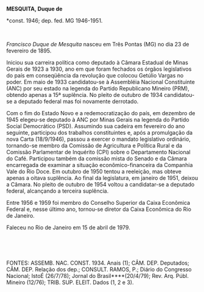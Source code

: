 **MESQUITA, Duque de**

\*const. 1946; dep. fed. MG 1946-1951.

 

*Francisco Duque de Mesquita* nasceu em Três Pontas (MG) no dia 23 de
fevereiro de 1895.

Iniciou sua carreira política como deputado à Câmara Estadual de Minas
Gerais de 1923 a 1930, ano em que foram fechados os órgãos legislativos
do país em conseqüência da revolução que colocou Getúlio Vargas no
poder. Em maio de 1933 candidatou-se à Assembléia Nacional Constituinte
(ANC) por seu estado na legenda do Partido Republicano Mineiro (PRM),
obtendo apenas a 15ª suplência. No pleito de outubro de 1934
candidatou-se a deputado federal mas foi novamente derrotado.

Com o fim do Estado Novo e a redemocratização do país, em dezembro de
1945 elegeu-se deputado à ANC por Minas Gerais na legenda do Partido
Social Democrático (PSD). Assumindo sua cadeira em fevereiro do ano
seguinte, participou dos trabalhos constituintes e, após a promulgação
da nova Carta (18/9/1946), passou a exercer o mandato legislativo
ordinário, tornando-se membro da Comissão de Agricultura e Política
Rural e da Comissão Parlamentar de Inquérito (CPI) sobre o Departamento
Nacional do Café. Participou também da comissão mista do Senado e da
Câmara encarregada de examinar a situação econômico-financeira da
Companhia Vale do Rio Doce. Em outubro de 1950 tentou a reeleição, mas
obteve apenas a oitava suplência. Ao final da legislatura, em janeiro de
1951, deixou a Câmara. No pleito de outubro de 1954 voltou a
candidatar-se a deputado federal, alcançando a terceira suplência.

Entre 1956 e 1959 foi membro do Conselho Superior da Caixa Econômica
Federal e, nesse último ano, tornou-se diretor da Caixa Econômica do Rio
de Janeiro.

Faleceu no Rio de Janeiro em 15 de abril de 1979.

 

 

FONTES: ASSEMB. NAC. CONST. 1934. Anais (1); CÂM. DEP. Deputados; CÂM.
DEP. Relação dos dep.; CONSULT. RAMOS, P.; Diário do Congresso Nacional;
IstoÉ (26/7/78); Jornal do Brasil****(20/4/79); Rev. Arq. Públ. Mineiro
(12/76); TRIB. SUP. ELEIT. Dados (1, 2 e 3).

 
